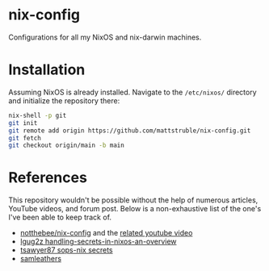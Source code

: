 # nix-config
Configurations for all my NixOS and nix-darwin machines.

# Installation

Assuming NixOS is already installed.
Navigate to the `/etc/nixos/` directory and initialize the repository there:

```bash
nix-shell -p git
git init
git remote add origin https://github.com/mattstruble/nix-config.git
git fetch
git checkout origin/main -b main
```

# References
This repository wouldn't be possible without the help of numerous articles,
YouTube videos, and forum post. Below is a non-exhaustive list of the one's I've
been able to keep track of.

- [notthebee/nix-config](https://github.com/notthebee/nix-config) and the
[related youtube video](https://youtube.com/watch?v=f-x5cB6qCzA)
- [lgug2z handling-secrets-in-nixos-an-overview](https://lgug2z.com/articles/handling-secrets-in-nixos-an-overview/)
- [tsawyer87 sops-nix secrets](https://tsawyer87.github.io/posts/sops-nix/)
- [samleathers](https://samleathers.com/posts/2022-02-11-my-new-network-and-sops.html)
